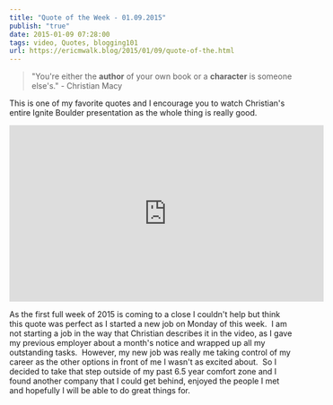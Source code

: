 ```yaml
---
title: "Quote of the Week - 01.09.2015"
publish: "true"
date: 2015-01-09 07:28:00
tags: video, Quotes, blogging101
url: https://ericmwalk.blog/2015/01/09/quote-of-the.html
---
```


>"You're either the **author** of your own book or a **character** is someone else's." - Christian Macy

This is one of my favorite quotes and I encourage you to watch Christian's entire Ignite Boulder presentation as the whole thing is really good.

<iframe width="560" height="315" src="https://www.youtube.com/embed/fBTtWVUtbeU" title="YouTube video player" frameborder="0" allow="accelerometer; autoplay; clipboard-write; encrypted-media; gyroscope; picture-in-picture" allowfullscreen></iframe>

As the first full week of 2015 is coming to a close I couldn't help but think this quote was perfect as I started a new job on Monday of this week.  I am not starting a job in the way that Christian describes it in the video, as I gave my previous employer about a month's notice and wrapped up all my outstanding tasks.  However, my new job was really me taking control of my career as the other options in front of me I wasn't as excited about.  So I decided to take that step outside of my past 6.5 year comfort zone and I found another company that I could get behind, enjoyed the people I met and hopefully I will be able to do great things for.